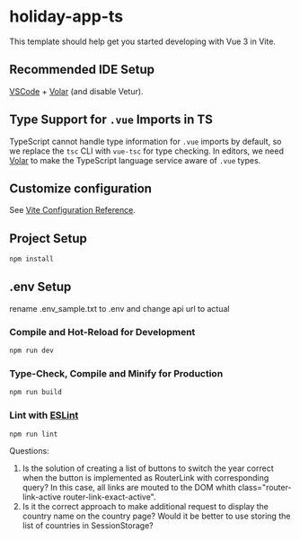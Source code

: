 # holiday-app-ts

This template should help get you started developing with Vue 3 in Vite.

## Recommended IDE Setup

[VSCode](https://code.visualstudio.com/) + [Volar](https://marketplace.visualstudio.com/items?itemName=Vue.volar) (and disable Vetur).

## Type Support for `.vue` Imports in TS

TypeScript cannot handle type information for `.vue` imports by default, so we replace the `tsc` CLI with `vue-tsc` for type checking. In editors, we need [Volar](https://marketplace.visualstudio.com/items?itemName=Vue.volar) to make the TypeScript language service aware of `.vue` types.

## Customize configuration

See [Vite Configuration Reference](https://vite.dev/config/).

## Project Setup

```sh
npm install
```

## .env Setup

rename .env_sample.txt to .env and change api url to actual

### Compile and Hot-Reload for Development

```sh
npm run dev
```

### Type-Check, Compile and Minify for Production

```sh
npm run build
```

### Lint with [ESLint](https://eslint.org/)

```sh
npm run lint
```


Questions:
1.	Is the solution of creating a list of buttons to switch the year correct when the button is implemented as RouterLink with corresponding query? In this case, all links are mouted to the DOM whith class="router-link-active router-link-exact-active".
2.	Is it the correct approach to make additional request to display the country name on the country page? Would it be better to use storing the list of countries in SessionStorage?

